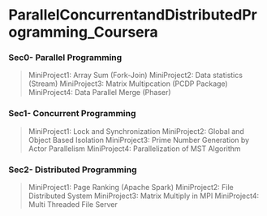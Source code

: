 # ParallelConcurrentandDistributedProgramming_Coursera
### Sec0- Parallel Programming
> MiniProject1: Array Sum (Fork-Join)
> MiniProject2: Data statistics (Stream)
> MiniProject3: Matrix Multipcation (PCDP Package)
> MiniProject4: Data Parallel Merge (Phaser)
### Sec1- Concurrent Programming
> MiniProject1: Lock and Synchronization
> MiniProject2: Global and Object Based Isolation
> MiniProject3: Prime Number Generation by Actor Parallelism
> MiniProject4: Parallelization of MST Algorithm
### Sec2- Distributed Programming
> MiniProject1: Page Ranking (Apache Spark)
> MiniProject2: File Distributed System
> MiniProject3: Matrix Multiply in MPI
> MiniProject4: Multi Threaded File Server
